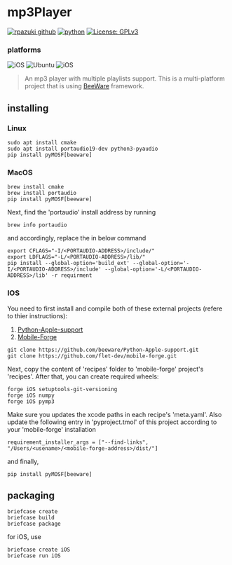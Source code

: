 # mp3Player

[![rpazuki github](https://img.shields.io/badge/GitHub-rpazuki-181717.svg?style=flat&logo=github)](https://github.com/rpazuki)
[![python](https://img.shields.io/badge/Python-3.10-3776AB.svg?style=flat&logo=python&logoColor=white)](https://www.python.org)
[![License: GPLv3](https://img.shields.io/badge/License-GPLv3-blue.svg)](https://www.gnu.org/licenses/gpl-3.0)

### platforms
![iOS](https://img.shields.io/badge/macOS-999999.svg?style=flat&logo=apple)
![Ubuntu](https://img.shields.io/badge/Ubuntu-E95420?style=flat&logo=ubuntu&logoColor=white)
![iOS](https://img.shields.io/badge/iOS-999999.svg?style=flat&logo=apple)

> An mp3 player with multiple playlists support. This is a multi-platform project that is using [BeeWare](https://beeware.org/) framework.

## installing

### Linux


```
sudo apt install cmake
sudo apt install portaudio19-dev python3-pyaudio
pip install pyMOSF[beeware]
```

### MacOS


```
brew install cmake
brew install portaudio
pip install pyMOSF[beeware]
```

Next, find the 'portaudio' install address by running

```
brew info portaudio
```
and accordingly, replace the <PORTAUDIO-ADDRESS> in below command

```
export CFLAGS="-I/<PORTAUDIO-ADDRESS>/include/"
export LDFLAGS="-L/<PORTAUDIO-ADDRESS>/lib/"
pip install --global-option='build_ext' --global-option='-I/<PORTAUDIO-ADDRESS>/include' --global-option='-L/<PORTAUDIO-ADDRESS>/lib' -r requirment
```
### IOS
You need to first install and compile both of these external projects (refere to thier instructions):
 1. [Python-Apple-support](https://github.com/beeware/Python-Apple-support)
 2. [Mobile-Forge](https://github.com/flet-dev/mobile-forge)
```
git clone https://github.com/beeware/Python-Apple-support.git
git clone https://github.com/flet-dev/mobile-forge.git
```
Next, copy the content of 'recipes' folder to 'mobile-forge' project's 'recipes'. After that, you can create
required wheels:
```
forge iOS setuptools-git-versioning
forge iOS numpy
forge iOS pymp3
```
Make sure you updates the xcode paths in each recipe's 'meta.yaml'.
Also update the following entry in 'pyproject.tmol' of this project according to your 'mobile-forge' installation
```
requirement_installer_args = ["--find-links", "/Users/<usename>/<mobile-forge-address>/dist/"]
```

and finally,
```
pip install pyMOSF[beeware]
```

## packaging

```
briefcase create
briefcase build
briefcase package
```

for iOS, use
```
briefcase create iOS
briefcase run iOS
```

